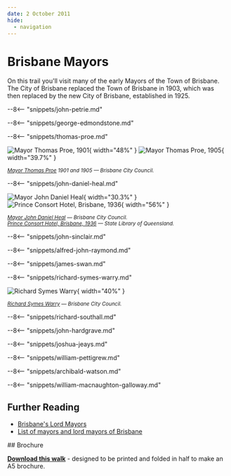 ```yaml
---
date: 2 October 2011
hide:
  - navigation
---
```


# Brisbane Mayors  

On this trail you'll visit many of the early Mayors of the Town of Brisbane. The City of Brisbane replaced the Town of Brisbane in 1903, which was then replaced by the new City of Brisbane, established in 1925.

<!--
On this trail you'll visit many of the early Mayors of the **Town of Brisbane**: 

- **John Petrie**, the first mayor of the Town of Brisbane 1859—1862
- **George Edmondstone**, the third mayor, 1863
- **Joshua Jeays**, 1864
- **Richard Symes Warry**, 1866
- **John Hardgrave**, 1868—1869
- **William Pettigrew**, 1870
- **James Swan**, 1873—1875
- **John Daniel Heal**, 1879
- **John Sinclair**, 1880—1881
- **Richard Southall**, 1888
- **William McNaughton Galloway**, 1889
- **Thomas Proe**, 1901

The **City of Brisbane** replaced the Town of Brisbane in 1903. Mayors you'll visit are: 

- **Thomas Proe**, (second term), 1905
- **Alfred John Raymond**, 1912

The **new City of Brisbane**, established in 1925, replaced the former City of Brisbane. You'll visit the Lord Mayor: 

- **Archibald Watson**, the second Lord Mayor of the City of Brisbane, 1931

--> 
<!--
???+ directions "Directions" 

    - Start behind Canon Garland Place in Emma Miller Avenue. 
    - walking directions
              
    ![John Petrie's headstone](../assets/john-petrie.jpg){ width="100" }

-->

--8<-- "snippets/john-petrie.md"

<!--
??? directions "Directions" 

    - walking directions 
              
    ![George Edmondstone's headstone](../assets/george-edmondstone.jpg){ width="100" }

-->

--8<-- "snippets/george-edmondstone.md"

<!--
??? directions "Directions" 

    - walking directions
              
    ![Thomas Proe's headstone](../assets/thomas-proe.jpg){ width="100" }

-->

--8<-- "snippets/thomas-proe.md"

![Mayor Thomas Proe, 1901](../assets/thomas-proe-1901.jpg){ width="48%" } ![Mayor Thomas Proe, 1905](../assets/thomas-proe-1905.jpg){ width="39.7%" }

*<small>[Mayor Thomas Proe](https://library-brisbane.ent.sirsidynix.net.au/client/en_AU/BrisbaneImages/search/results?qu=Mayor+Thomas+Proe&rm=BRISBANEIMAGES0%7C%7C%7C1%7C%7C%7C0%7C%7C%7Ctrue&te=ASSET&lm=ALL_ASSETS) 1901 and 1905 — Brisbane City Council.</small>*

<!--

??? directions "Directions" 

    - walking directions
              
    ![John Daniel Heal's headstone](../assets/john-daniel-heal.jpg){ width="100" }

-->

--8<-- "snippets/john-daniel-heal.md"

![Mayor John Daniel Heal](../assets/john-daniel-heal.jpg){ width="30.3%" } ![Prince Consort Hotel, Brisbane, 1936](../assets/prince-consort-hotel.jpg){ width="56%" } 

*<small>[Mayor John Daniel Heal](https://library-brisbane.ent.sirsidynix.net.au/client/en_AU/BrisbaneImages/search/results?qu=Mayor+John+Daniel+Heal&rm=BRISBANEIMAGES0%7C%7C%7C1%7C%7C%7C0%7C%7C%7Ctrue&te=ASSET&lm=ALL_ASSETS) — Brisbane City Council.</small>* <br>
*<small>[Prince Consort Hotel, Brisbane, 1936](http://onesearch.slq.qld.gov.au/permalink/f/1upgmng/slq_alma21218131470002061) — State Library of Queensland.</small>*  

<!--

??? directions "Directions" 

    - walking directions
              
    ![John Sinclair's headstone](../assets/john-sinclair.jpg){ width="100" }

-->

--8<-- "snippets/john-sinclair.md"

<!--
??? directions "Directions" 

    - walking directions
              
    ![Alfred John Raymond's headstone](../assets/alfred-john-raymond.jpg){ width="100" }

-->

--8<-- "snippets/alfred-john-raymond.md"

<!--

??? directions "Directions" 

    - walking directions
              
    ![James Swan's headstone](../assets/james-swan-headstone.jpg){ width="100" }

-->

--8<-- "snippets/james-swan.md"

<!--

??? directions "Directions" 

    - walking directions
              
    ![Richard Symes Warry's headstone](../assets/richard-symes-warry-headstone.jpg){ width="100" }

-->

--8<-- "snippets/richard-symes-warry.md"

![Richard Symes Warry](../assets/richard-symes-warry.jpg){ width="40%" } 

*<small>[Richard Symes Warry](https://library-brisbane.ent.sirsidynix.net.au/client/en_AU/BrisbaneImages/search/results?qu=Richard+Warry&rm=BRISBANEIMAGES0%7C%7C%7C1%7C%7C%7C0%7C%7C%7Ctrue&te=ASSET&lm=ALL_ASSETS) — Brisbane City Council.</small>*

<!--

??? directions "Directions" 

    - walking directions
              
    ![Richard Southall's headstone](../assets/richard-southall-headstone.jpg){ width="100" }

-->

--8<-- "snippets/richard-southall.md"

<!--
??? directions "Directions" 

    - walking directions
              
    ![John Hardgrave's headstone](../assets/john-hardgrave.jpg){ width="100" }

-->

--8<-- "snippets/john-hardgrave.md"

<!--
??? directions "Directions" 

    - walking directions
              
    ![Joshua Jeays' headstone](../assets/joshua-jeays-headstone.jpg){ width="100" }

-->

--8<-- "snippets/joshua-jeays.md"

<!--
??? directions "Directions" 

    - walking directions
              
    ![William Pettigrew's headstone](../assets/william-pettigrew-headstone.jpg){ width="100" }

-->

--8<-- "snippets/william-pettigrew.md"

<!--
??? directions "Directions" 

    - needs picture
              
    ![Archibald Watson's headstone](../assets/archibald-watson.jpg){ width="100" }
    
-->

--8<-- "snippets/archibald-watson.md"

<!--

??? directions "Directions" 

    At this point you can either: 
    
    - end the walk by continuing down the hill to the starting point.
    - visit William MacNaughton Galloway's grave in Portion 7a. To do this: 
      - Walk along Emma Miller Avenue to Charles Heaphy Drive.
      - Continue down Charles Heaphy Drive to the Shelter Shed.
      - Walk towards O'Doherty Avenue (previously 11th Avenue) and four graves along you'll find Ned Hanlon. 
      - Walk into Portion 7a about 4 sections, and you'll find...

    ![William MacNaughton Galloway's headstone](../assets/william-macnaughton-galloway-headstone.jpg){ width="100" }
    
-->

--8<-- "snippets/william-macnaughton-galloway.md"

<!--

??? directions "Directions" 

    - Retrace your steps back to the starting point

-->

## Further Reading

- [Brisbane's Lord Mayors](https://www.brisbane.qld.gov.au/about-council/council-information-and-rates/council-history/brisbanes-lord-mayors)
- [List of mayors and lord mayors of Brisbane](https://en.wikipedia.org/wiki/List_of_mayors_and_lord_mayors_of_Brisbane)

<div class="noprint" markdown="1">
## Brochure

**[Download this walk](../assets/guides/brisbane-mayors.pdf)** - designed to be printed and folded in half to make an A5 brochure.
</div>
